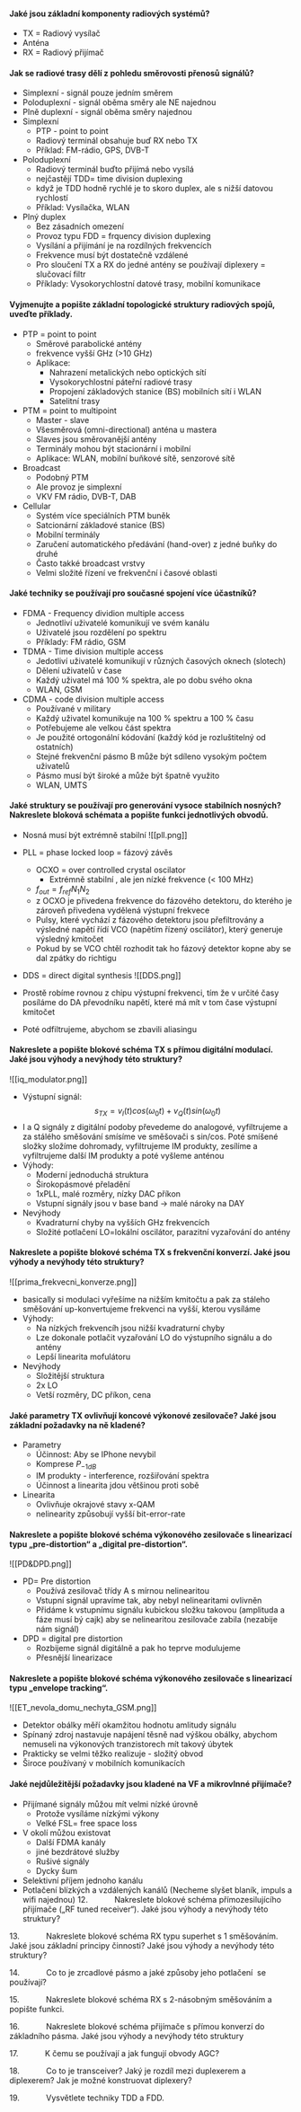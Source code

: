 #### Jaké jsou základní komponenty radiových systémů?
- TX = Radiový vysílač
- Anténa
- RX = Radiový přijímač
#### Jak se radiové trasy dělí z pohledu směrovosti přenosů signálů?
- Simplexní - signál pouze jedním směrem
- Poloduplexní - signál oběma směry ale NE najednou
- Plně duplexní - signál oběma směry najednou
- Simplexní
	- PTP - point to point
	- Radiový terminál obsahuje buď RX nebo TX
	- Příklad: FM-rádio, GPS, DVB-T
- Poloduplexní
	- Radiový terminál buďto přijímá nebo vysílá
	- nejčastějí TDD= time division duplexing
	- když je TDD hodně rychlé je to skoro duplex, ale s nižší datovou rychlostí
	- Příklad: Vysílačka, WLAN
- Plný duplex
	- Bez zásadních omezení
	- Provoz typu FDD = frquency division duplexing
	- Vysílání a přijímání je na rozdílných frekvencích
	- Frekvence musí být dostatečně vzdálené
	- Pro sloučení TX a RX do jedné antény se používají diplexery = slučovací filtr
	- Příklady: Vysokorychlostní datové trasy, mobilní komunikace
#### Vyjmenujte a popište základní topologické struktury radiových spojů, uveďte příklady.
- PTP = point to point
	- Směrové parabolické antény
	- frekvence vyšší GHz (>10 GHz)
	- Aplikace:
		- Nahrazení metalických nebo optických sítí
		- Vysokorychlostní páteřní radiové trasy
		- Propojení základových stanice (BS) mobilních sítí i WLAN
		- Satelitní trasy
- PTM = point to multipoint
	- Master - slave
	- Všesměrová (omni-directional) anténa u mastera
	- Slaves jsou směrovanější antény
	- Terminály mohou být stacionární i mobilní
	- Aplikace: WLAN, mobilní buňkové sítě, senzorové sítě
- Broadcast
	- Podobný PTM
	- Ale provoz je simplexní
	- VKV FM rádio, DVB-T, DAB
- Cellular
	- Systém více speciálních PTM buněk
	- Satcionární základové stanice (BS)
	- Mobilní terminály
	- Zaručení automatického předávání (hand-over) z jedné buňky do druhé
	- Často takké broadcast vrstvy
	- Velmi složité řízení ve frekvenční i časové oblasti

#### Jaké techniky se používají pro současné spojení více účastníků?
- FDMA - Frequency dividion multiple access
	- Jednotliví uživatelé komunikují ve svém kanálu
	- Uživatelé jsou rozdělení po spektru
	- Příklady: FM rádio, GSM
- TDMA - Time division multiple access
	- Jedotliví uživatelé komunikují v různých časových oknech (slotech)
	- Dělení uživatelů v čase
	- Každý uživatel má 100 % spektra, ale po dobu svého okna
	- WLAN, GSM
- CDMA - code division multiple access
	- Používané v military
	- Každý uživatel komunikuje na 100 % spektru a 100 % času
	- Potřebujeme ale velkou část spektra
	- Je použité ortogonální kódování (každý kód je rozluštitelný od ostatních)
	- Stejné frekvenční pásmo B může být sdíleno vysokým počtem uživatelů
	- Pásmo musí být široké a může být špatně využito
	- WLAN, UMTS

#### Jaké struktury se používají pro generování vysoce stabilních nosných? Nakreslete bloková schémata a popište funkci jednotlivých obvodů.
- Nosná musí být extrémně stabilní
![[pll.png]]
- PLL = phase locked loop = fázový závěs
	- OCXO = over controlled crystal oscilator
		- Extrémně stabilní , ale jen nízké frekvence (< 100 MHz)
	-  $f_{out}=f_{ref}N_1N_2$
	- z OCXO je přivedena frekvence do fázového detektoru, do kterého je zároveň přivedena vydělená výstupní frekvece
	- Pulsy, které vychází z fázového detektoru jsou přefiltrovány a výsledné napětí řídí VCO (napětím řízený oscilátor), který generuje výsledný kmitočet
	- Pokud by se VCO chtěl rozhodit tak ho fázový detektor kopne aby se dal zpátky do richtigu

- DDS = direct digital synthesis
![[DDS.png]]
- Prostě robíme rovnou z chipu výstupní frekvenci, tím že v určité časy posíláme do DA převodníku napětí, které má mít v tom čase výstupní kmitočet
- Poté odfiltrujeme, abychom se zbavili aliasingu

#### Nakreslete a popište blokové schéma TX s přímou digitální modulací. Jaké jsou výhody a nevýhody této struktury?
![[iq_modulator.png]]
- Výstupní signál:
$$s_{TX}=v_I(t)cos(\omega_0t)+v_Q(t)sin(\omega_0t)$$
- I a Q signály z digitální podoby převedeme do analogové, vyfiltrujeme a za stálého směšování smísíme ve směšovači s sin/cos. Poté smíšené složky složíme dohromady, vyfiltrujeme IM produkty, zesílíme a vyfiltrujeme další IM produkty a poté vyšleme anténou
- Výhody:
	- Moderní jednoduchá struktura
	- Širokopásmové přeladění
	- 1xPLL, malé rozměry, nízky DAC příkon
	- Vstupní signály jsou v base band -> malé nároky na DAY
- Nevýhody
	- Kvadraturní chyby na vyšších GHz frekvencích
	- Složité potlačení LO=lokální oscilátor, parazitní vyzařování do antény

#### Nakreslete a popište blokové schéma TX s frekvenční konverzí. Jaké jsou výhody a nevýhody této struktury?
![[prima_frekvecni_konverze.png]]
- basically si modulaci vyřešíme na nižším kmitočtu a pak za stáleho směšování up-konvertujeme frekvenci na vyšší, kterou vysíláme
- Výhody:
	- Na nízkých frekvencíh jsou nižší kvadraturní chyby
	- Lze dokonale potlačit vyzařování LO do výstupního signálu a do antény
	- Lepší linearita mofulátoru
- Nevýhody
	- Složitější struktura
	- 2x LO
	- Vetší rozměry, DC příkon, cena

#### Jaké parametry TX ovlivňují koncové výkonové zesilovače? Jaké jsou základní požadavky na ně kladené?
- Parametry
	- Účinnost: Aby se IPhone nevybil
	- Komprese $P_{-1dB}$
	- IM produkty - interference, rozšiřování spektra
	- Účinnost a linearita jdou většinou proti sobě
- Linearita
	- Ovlivňuje okrajové stavy x-QAM
	- nelinearity způsobují vyšší bit-error-rate
#### Nakreslete a popište blokové schéma výkonového zesilovače s linearizací typu „pre-distortion“ a „digital pre-distortion“.
![[PD&DPD.png]]
- PD= Pre distortion
	- Používá zesilovač třídy A s mírnou nelinearitou
	- Vstupní signál upravíme tak, aby nebyl nelinearitami ovlivněn
	- Přidáme k vstupnímu signálu kubickou složku takovou (amplituda a fáze musí bý cajk) aby se nelinearitou zesilovače zabila (nezabije nám signál)
- DPD = digital pre distortion
	- Rozbijeme signál digitálně a pak ho teprve modulujeme
	- Přesnější linearizace

#### Nakreslete a popište blokové schéma výkonového zesilovače s linearizací typu „envelope tracking“.
![[ET_nevola_domu_nechyta_GSM.png]]
- Detektor obálky měří okamžitou hodnotu amlitudy signálu
- Spínaný zdroj nastavuje napájení těsně nad výškou obálky, abychom nemuseli na výkonových tranzistorech mít takový úbytek
- Prakticky se velmi těžko realizuje - složitý obvod
- Široce používaný v mobilních komunikacích

#### Jaké nejdůležitější požadavky jsou kladené na VF a mikrovlnné přijímače?
- Přijímané signály můžou mít velmi nízké úrovně
	- Protože vysíláme nízkými výkony
	- Velké FSL= free space loss
- V okolí můžou existovat
	- Další FDMA kanály
	- jiné bezdrátové služby
	- Rušivé signály
	- Dycky šum
- Selektivní příjem jednoho kanálu
- Potlačení blízkých a vzdálených kanálů (Necheme slyšet blaník, impuls a wifi najednou)
12.            Nakreslete blokové schéma přímozesilujícího přijímače („RF tuned receiver“). Jaké jsou výhody a nevýhody této struktury?  

13.            Nakreslete blokové schéma RX typu superhet s 1 směšováním. Jaké jsou základní principy činnosti? Jaké jsou výhody a nevýhody této struktury? 

14.            Co to je zrcadlové pásmo a jaké způsoby jeho potlačení  se používají?

15.            Nakreslete blokové schéma RX s 2-násobným směšováním a popište funkci.

16.            Nakreslete blokové schéma přijímače s přímou konverzí do základního pásma. Jaké jsou výhody a nevýhody této struktury

17.            K čemu se používají a jak fungují obvody AGC?

18.            Co to je transceiver? Jaký je rozdíl mezi duplexerem a diplexerem? Jak je možné konstruovat diplexery?

19.            Vysvětlete techniky TDD a FDD.